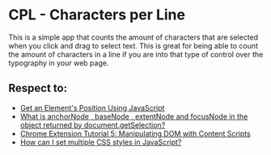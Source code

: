 # CPL - Characters per Line

This is a simple app that counts the amount of characters that are selected when you click and drag to select text. This is great for being able to count the amount of characters in a line if you are into that type of control over the typography in your web page. 

## Respect to:
 - [Get an Element's Position Using JavaScript](https://www.kirupa.com/html5/get_element_position_using_javascript.htm)
 - [What is anchorNode , baseNode , extentNode and focusNode in the object returned by document.getSelection?](https://stackoverflow.com/questions/27241281/what-is-anchornode-basenode-extentnode-and-focusnode-in-the-object-returned)
 - [Chrome Extension Tutorial 5: Manipulating DOM with Content Scripts](https://www.youtube.com/watch?v=AQN1CWjHDzg)
 - [How can I set multiple CSS styles in JavaScript?](https://stackoverflow.com/questions/3968593/how-can-i-set-multiple-css-styles-in-javascript/47136113)

